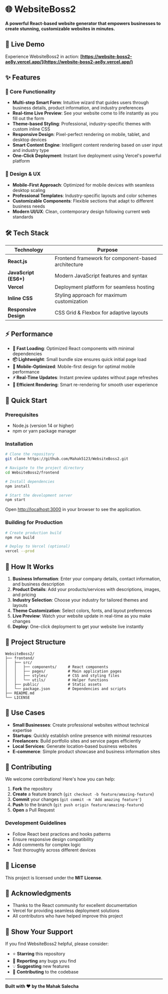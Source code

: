 # 🌐 WebsiteBoss2

**A powerful React-based website generator that empowers businesses to create stunning, customizable websites in minutes.**

## 🚀 Live Demo

Experience WebsiteBoss2 in action: **[https://website-boss2-ae8y.vercel.app/](https://website-boss2-ae8y.vercel.app/)**

## ✨ Features

### 🎯 Core Functionality
- **Multi-step Smart Form**: Intuitive wizard that guides users through business details, product information, and industry preferences
- **Real-time Live Preview**: See your website come to life instantly as you fill out the form
- **Theme-based Styling**: Professional, industry-specific themes with custom inline CSS
- **Responsive Design**: Pixel-perfect rendering on mobile, tablet, and desktop devices
- **Smart Content Engine**: Intelligent content rendering based on user input and industry type
- **One-Click Deployment**: Instant live deployment using Vercel's powerful platform

### 🎨 Design & UX
- **Mobile-First Approach**: Optimized for mobile devices with seamless desktop scaling
- **Professional Templates**: Industry-specific layouts and color schemes
- **Customizable Components**: Flexible sections that adapt to different business needs
- **Modern UI/UX**: Clean, contemporary design following current web standards

## 🛠 Tech Stack

| Technology | Purpose |
|------------|---------|
| **React.js** | Frontend framework for component-based architecture |
| **JavaScript (ES6+)** | Modern JavaScript features and syntax |
| **Vercel** | Deployment platform for seamless hosting |
| **Inline CSS** | Styling approach for maximum customization |
| **Responsive Design** | CSS Grid & Flexbox for adaptive layouts |

## ⚡ Performance

- **🚀 Fast Loading**: Optimized React components with minimal dependencies
- **📦 Lightweight**: Small bundle size ensures quick initial page load
- **📱 Mobile-Optimized**: Mobile-first design for optimal mobile performance  
- **⚡ Real-Time Updates**: Instant preview updates without page refreshes
- **🔄 Efficient Rendering**: Smart re-rendering for smooth user experience

## 🚀 Quick Start

### Prerequisites
- Node.js (version 14 or higher)
- npm or yarn package manager

### Installation

```bash
# Clone the repository
git clone https://github.com/Mahak5123/WebsiteBoss2.git

# Navigate to the project directory
cd WebsiteBoss2/frontend

# Install dependencies
npm install

# Start the development server
npm start
```

Open [http://localhost:3000](http://localhost:3000) in your browser to see the application.

### Building for Production

```bash
# Create production build
npm run build

# Deploy to Vercel (optional)
vercel --prod
```

## 🎯 How It Works

1. **Business Information**: Enter your company details, contact information, and business description
2. **Product Details**: Add your products/services with descriptions, images, and pricing
3. **Industry Selection**: Choose your industry for tailored themes and layouts
4. **Theme Customization**: Select colors, fonts, and layout preferences
5. **Live Preview**: Watch your website update in real-time as you make changes
6. **Deploy**: One-click deployment to get your website live instantly

## 📁 Project Structure

```
WebsiteBoss2/
├── frontend/
│   ├── src/
│   │   ├── components/     # React components
│   │   ├── pages/          # Main application pages
│   │   ├── styles/         # CSS and styling files
│   │   └── utils/          # Helper functions
│   ├── public/             # Static assets
│   └── package.json        # Dependencies and scripts
├── README.md
└── LICENSE
```

## 🌟 Use Cases

- **Small Businesses**: Create professional websites without technical expertise
- **Startups**: Quickly establish online presence with minimal resources
- **Freelancers**: Build portfolio sites and service pages efficiently
- **Local Services**: Generate location-based business websites
- **E-commerce**: Simple product showcase and business information sites

## 🤝 Contributing

We welcome contributions! Here's how you can help:

1. **Fork** the repository
2. **Create** a feature branch (`git checkout -b feature/amazing-feature`)
3. **Commit** your changes (`git commit -m 'Add amazing feature'`)
4. **Push** to the branch (`git push origin feature/amazing-feature`)
5. **Open** a Pull Request

### Development Guidelines
- Follow React best practices and hooks patterns
- Ensure responsive design compatibility
- Add comments for complex logic
- Test thoroughly across different devices

## 📝 License

This project is licensed under the **MIT License**.

## 🎉 Acknowledgments

- Thanks to the React community for excellent documentation
- Vercel for providing seamless deployment solutions
- All contributors who have helped improve this project

## 🌟 Show Your Support

If you find WebsiteBoss2 helpful, please consider:

- ⭐ **Starring** this repository
- 🐛 **Reporting** any bugs you find
- 💡 **Suggesting** new features
- 🤝 **Contributing** to the codebase

---

**Built with ❤️ by the Mahak Salecha**



